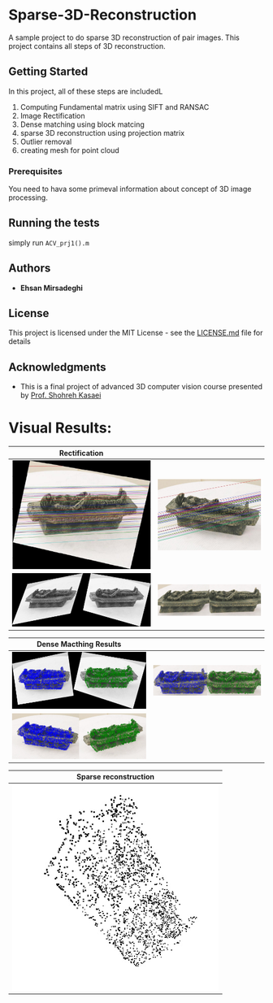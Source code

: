 
# Sparse-3D-Reconstruction

A sample project to do sparse 3D reconstruction of pair images. 
This project contains all steps of 3D reconstruction.

## Getting Started

In this project, all of these steps are includedL<br/>
1. Computing Fundamental matrix using SIFT and RANSAC<br/>
2. Image Rectification<br/>
3. Dense matching using block matcing<br/>
4. sparse 3D reconstruction using projection matrix<br/>
5. Outlier removal<br/>
6. creating mesh for point cloud<br/>

### Prerequisites

You need to hava some primeval information about concept of 3D image processing.


## Running the tests

simply run ```ACV_prj1().m```

## Authors

* **Ehsan Mirsadeghi**

## License

This project is licensed under the MIT License - see the [LICENSE.md](LICENSE.md) file for details

## Acknowledgments

* This is a final project of advanced 3D computer vision course presented by [Prof. Shohreh Kasaei](http://sharif.edu/~kasaei/)


# Visual Results:

|  Rectification  | |
| --------------- | -------------- |
|  ![](Rec2.jpg)  |  ![](I2.jpg)   |
|  ![](Rec.jpg)   |![](RoIRec.jpg) |

|      Dense Macthing Results      | |
| --------------- | -------------- |
| ![](Dense1.jpg) |![](Dense2.jpg) |
|  ![](Dense3.jpg)| |

|Sparse reconstruction |
| -------------------- |
|![](sparse_result.jpg)|

